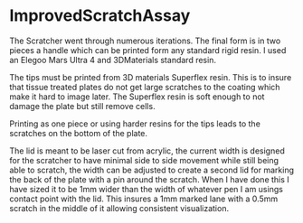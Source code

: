 # ImprovedScratchAssay
The Scratcher went through numerous iterations. The final form is in two pieces a handle which can be printed form any standard rigid resin. I used an Elegoo Mars Ultra 4 and 3DMaterials standard resin.

The tips must be printed from 3D materials Superflex resin. This is to insure that tissue treated plates do not get large scratches to the coating which make it hard to image later. The Superflex resin is soft enough to not damage the plate but still remove cells.

Printing as one piece or using harder resins for the tips leads to the scratches on the bottom of the plate.

The lid is meant to be laser cut from acrylic, the current width is designed for the scratcher to have minimal side to side movement while still being able to scratch, the width can be adjusted to create a second lid for marking the back of the plate with a pin around the scratch. When I have done this I have sized it to be 1mm wider than the width of whatever pen I am usings contact point with the lid. This insures a 1mm marked lane with a 0.5mm scratch in the middle of it allowing consistent visualization.
